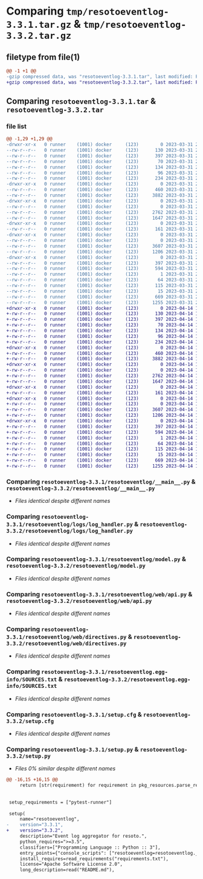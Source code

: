 # Comparing `tmp/resotoeventlog-3.3.1.tar.gz` & `tmp/resotoeventlog-3.3.2.tar.gz`

## filetype from file(1)

```diff
@@ -1 +1 @@
-gzip compressed data, was "resotoeventlog-3.3.1.tar", last modified: Fri Mar 31 23:53:07 2023, max compression
+gzip compressed data, was "resotoeventlog-3.3.2.tar", last modified: Fri Apr 14 16:14:13 2023, max compression
```

## Comparing `resotoeventlog-3.3.1.tar` & `resotoeventlog-3.3.2.tar`

### file list

```diff
@@ -1,29 +1,29 @@
-drwxr-xr-x   0 runner    (1001) docker     (123)        0 2023-03-31 23:53:07.564223 resotoeventlog-3.3.1/
--rw-r--r--   0 runner    (1001) docker     (123)      130 2023-03-31 23:51:16.000000 resotoeventlog-3.3.1/MANIFEST.in
--rw-r--r--   0 runner    (1001) docker     (123)      397 2023-03-31 23:53:07.564223 resotoeventlog-3.3.1/PKG-INFO
--rw-r--r--   0 runner    (1001) docker     (123)       70 2023-03-31 23:51:16.000000 resotoeventlog-3.3.1/README.md
--rw-r--r--   0 runner    (1001) docker     (123)      134 2023-03-31 23:51:16.000000 resotoeventlog-3.3.1/requirements-dev.txt
--rw-r--r--   0 runner    (1001) docker     (123)       96 2023-03-31 23:51:16.000000 resotoeventlog-3.3.1/requirements-test.txt
--rw-r--r--   0 runner    (1001) docker     (123)      234 2023-03-31 23:51:16.000000 resotoeventlog-3.3.1/requirements.txt
-drwxr-xr-x   0 runner    (1001) docker     (123)        0 2023-03-31 23:53:07.564223 resotoeventlog-3.3.1/resotoeventlog/
--rw-r--r--   0 runner    (1001) docker     (123)      460 2023-03-31 23:51:16.000000 resotoeventlog-3.3.1/resotoeventlog/__init__.py
--rw-r--r--   0 runner    (1001) docker     (123)     3882 2023-03-31 23:51:16.000000 resotoeventlog-3.3.1/resotoeventlog/__main__.py
-drwxr-xr-x   0 runner    (1001) docker     (123)        0 2023-03-31 23:53:07.564223 resotoeventlog-3.3.1/resotoeventlog/logs/
--rw-r--r--   0 runner    (1001) docker     (123)        0 2023-03-31 23:51:16.000000 resotoeventlog-3.3.1/resotoeventlog/logs/__init__.py
--rw-r--r--   0 runner    (1001) docker     (123)     2762 2023-03-31 23:51:16.000000 resotoeventlog-3.3.1/resotoeventlog/logs/log_handler.py
--rw-r--r--   0 runner    (1001) docker     (123)     1647 2023-03-31 23:51:16.000000 resotoeventlog-3.3.1/resotoeventlog/model.py
-drwxr-xr-x   0 runner    (1001) docker     (123)        0 2023-03-31 23:53:07.564223 resotoeventlog-3.3.1/resotoeventlog/ui/
--rw-r--r--   0 runner    (1001) docker     (123)      161 2023-03-31 23:51:16.000000 resotoeventlog-3.3.1/resotoeventlog/ui/index.html
-drwxr-xr-x   0 runner    (1001) docker     (123)        0 2023-03-31 23:53:07.564223 resotoeventlog-3.3.1/resotoeventlog/web/
--rw-r--r--   0 runner    (1001) docker     (123)        0 2023-03-31 23:51:16.000000 resotoeventlog-3.3.1/resotoeventlog/web/__init__.py
--rw-r--r--   0 runner    (1001) docker     (123)     3607 2023-03-31 23:51:16.000000 resotoeventlog-3.3.1/resotoeventlog/web/api.py
--rw-r--r--   0 runner    (1001) docker     (123)     1206 2023-03-31 23:51:16.000000 resotoeventlog-3.3.1/resotoeventlog/web/directives.py
-drwxr-xr-x   0 runner    (1001) docker     (123)        0 2023-03-31 23:53:07.564223 resotoeventlog-3.3.1/resotoeventlog.egg-info/
--rw-r--r--   0 runner    (1001) docker     (123)      397 2023-03-31 23:53:07.000000 resotoeventlog-3.3.1/resotoeventlog.egg-info/PKG-INFO
--rw-r--r--   0 runner    (1001) docker     (123)      594 2023-03-31 23:53:07.000000 resotoeventlog-3.3.1/resotoeventlog.egg-info/SOURCES.txt
--rw-r--r--   0 runner    (1001) docker     (123)        1 2023-03-31 23:53:07.000000 resotoeventlog-3.3.1/resotoeventlog.egg-info/dependency_links.txt
--rw-r--r--   0 runner    (1001) docker     (123)       64 2023-03-31 23:53:07.000000 resotoeventlog-3.3.1/resotoeventlog.egg-info/entry_points.txt
--rw-r--r--   0 runner    (1001) docker     (123)      115 2023-03-31 23:53:07.000000 resotoeventlog-3.3.1/resotoeventlog.egg-info/requires.txt
--rw-r--r--   0 runner    (1001) docker     (123)       15 2023-03-31 23:53:07.000000 resotoeventlog-3.3.1/resotoeventlog.egg-info/top_level.txt
--rw-r--r--   0 runner    (1001) docker     (123)      669 2023-03-31 23:53:07.564223 resotoeventlog-3.3.1/setup.cfg
--rw-r--r--   0 runner    (1001) docker     (123)     1255 2023-03-31 23:51:16.000000 resotoeventlog-3.3.1/setup.py
+drwxr-xr-x   0 runner    (1001) docker     (123)        0 2023-04-14 16:14:13.756357 resotoeventlog-3.3.2/
+-rw-r--r--   0 runner    (1001) docker     (123)      130 2023-04-14 16:12:48.000000 resotoeventlog-3.3.2/MANIFEST.in
+-rw-r--r--   0 runner    (1001) docker     (123)      397 2023-04-14 16:14:13.756357 resotoeventlog-3.3.2/PKG-INFO
+-rw-r--r--   0 runner    (1001) docker     (123)       70 2023-04-14 16:12:48.000000 resotoeventlog-3.3.2/README.md
+-rw-r--r--   0 runner    (1001) docker     (123)      134 2023-04-14 16:12:48.000000 resotoeventlog-3.3.2/requirements-dev.txt
+-rw-r--r--   0 runner    (1001) docker     (123)       96 2023-04-14 16:12:48.000000 resotoeventlog-3.3.2/requirements-test.txt
+-rw-r--r--   0 runner    (1001) docker     (123)      234 2023-04-14 16:12:48.000000 resotoeventlog-3.3.2/requirements.txt
+drwxr-xr-x   0 runner    (1001) docker     (123)        0 2023-04-14 16:14:13.756357 resotoeventlog-3.3.2/resotoeventlog/
+-rw-r--r--   0 runner    (1001) docker     (123)      460 2023-04-14 16:12:48.000000 resotoeventlog-3.3.2/resotoeventlog/__init__.py
+-rw-r--r--   0 runner    (1001) docker     (123)     3882 2023-04-14 16:12:48.000000 resotoeventlog-3.3.2/resotoeventlog/__main__.py
+drwxr-xr-x   0 runner    (1001) docker     (123)        0 2023-04-14 16:14:13.756357 resotoeventlog-3.3.2/resotoeventlog/logs/
+-rw-r--r--   0 runner    (1001) docker     (123)        0 2023-04-14 16:12:48.000000 resotoeventlog-3.3.2/resotoeventlog/logs/__init__.py
+-rw-r--r--   0 runner    (1001) docker     (123)     2762 2023-04-14 16:12:48.000000 resotoeventlog-3.3.2/resotoeventlog/logs/log_handler.py
+-rw-r--r--   0 runner    (1001) docker     (123)     1647 2023-04-14 16:12:48.000000 resotoeventlog-3.3.2/resotoeventlog/model.py
+drwxr-xr-x   0 runner    (1001) docker     (123)        0 2023-04-14 16:14:13.756357 resotoeventlog-3.3.2/resotoeventlog/ui/
+-rw-r--r--   0 runner    (1001) docker     (123)      161 2023-04-14 16:12:48.000000 resotoeventlog-3.3.2/resotoeventlog/ui/index.html
+drwxr-xr-x   0 runner    (1001) docker     (123)        0 2023-04-14 16:14:13.756357 resotoeventlog-3.3.2/resotoeventlog/web/
+-rw-r--r--   0 runner    (1001) docker     (123)        0 2023-04-14 16:12:48.000000 resotoeventlog-3.3.2/resotoeventlog/web/__init__.py
+-rw-r--r--   0 runner    (1001) docker     (123)     3607 2023-04-14 16:12:48.000000 resotoeventlog-3.3.2/resotoeventlog/web/api.py
+-rw-r--r--   0 runner    (1001) docker     (123)     1206 2023-04-14 16:12:48.000000 resotoeventlog-3.3.2/resotoeventlog/web/directives.py
+drwxr-xr-x   0 runner    (1001) docker     (123)        0 2023-04-14 16:14:13.756357 resotoeventlog-3.3.2/resotoeventlog.egg-info/
+-rw-r--r--   0 runner    (1001) docker     (123)      397 2023-04-14 16:14:13.000000 resotoeventlog-3.3.2/resotoeventlog.egg-info/PKG-INFO
+-rw-r--r--   0 runner    (1001) docker     (123)      594 2023-04-14 16:14:13.000000 resotoeventlog-3.3.2/resotoeventlog.egg-info/SOURCES.txt
+-rw-r--r--   0 runner    (1001) docker     (123)        1 2023-04-14 16:14:13.000000 resotoeventlog-3.3.2/resotoeventlog.egg-info/dependency_links.txt
+-rw-r--r--   0 runner    (1001) docker     (123)       64 2023-04-14 16:14:13.000000 resotoeventlog-3.3.2/resotoeventlog.egg-info/entry_points.txt
+-rw-r--r--   0 runner    (1001) docker     (123)      115 2023-04-14 16:14:13.000000 resotoeventlog-3.3.2/resotoeventlog.egg-info/requires.txt
+-rw-r--r--   0 runner    (1001) docker     (123)       15 2023-04-14 16:14:13.000000 resotoeventlog-3.3.2/resotoeventlog.egg-info/top_level.txt
+-rw-r--r--   0 runner    (1001) docker     (123)      669 2023-04-14 16:14:13.760357 resotoeventlog-3.3.2/setup.cfg
+-rw-r--r--   0 runner    (1001) docker     (123)     1255 2023-04-14 16:12:48.000000 resotoeventlog-3.3.2/setup.py
```

### Comparing `resotoeventlog-3.3.1/resotoeventlog/__main__.py` & `resotoeventlog-3.3.2/resotoeventlog/__main__.py`

 * *Files identical despite different names*

### Comparing `resotoeventlog-3.3.1/resotoeventlog/logs/log_handler.py` & `resotoeventlog-3.3.2/resotoeventlog/logs/log_handler.py`

 * *Files identical despite different names*

### Comparing `resotoeventlog-3.3.1/resotoeventlog/model.py` & `resotoeventlog-3.3.2/resotoeventlog/model.py`

 * *Files identical despite different names*

### Comparing `resotoeventlog-3.3.1/resotoeventlog/web/api.py` & `resotoeventlog-3.3.2/resotoeventlog/web/api.py`

 * *Files identical despite different names*

### Comparing `resotoeventlog-3.3.1/resotoeventlog/web/directives.py` & `resotoeventlog-3.3.2/resotoeventlog/web/directives.py`

 * *Files identical despite different names*

### Comparing `resotoeventlog-3.3.1/resotoeventlog.egg-info/SOURCES.txt` & `resotoeventlog-3.3.2/resotoeventlog.egg-info/SOURCES.txt`

 * *Files identical despite different names*

### Comparing `resotoeventlog-3.3.1/setup.cfg` & `resotoeventlog-3.3.2/setup.cfg`

 * *Files identical despite different names*

### Comparing `resotoeventlog-3.3.1/setup.py` & `resotoeventlog-3.3.2/setup.py`

 * *Files 0% similar despite different names*

```diff
@@ -16,15 +16,15 @@
     return [str(requirement) for requirement in pkg_resources.parse_requirements(read(fname))]
 
 
 setup_requirements = ["pytest-runner"]
 
 setup(
     name="resotoeventlog",
-    version="3.3.1",
+    version="3.3.2",
     description="Event log aggregator for resoto.",
     python_requires=">=3.5",
     classifiers=["Programming Language :: Python :: 3"],
     entry_points={"console_scripts": ["resotoeventlog=resotoeventlog.__main__:main"]},
     install_requires=read_requirements("requirements.txt"),
     license="Apache Software License 2.0",
     long_description=read("README.md"),
```

